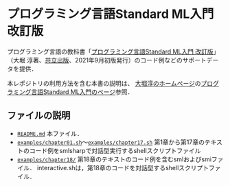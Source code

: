 # プログラミング言語Standard ML入門 改訂版

プログラミング言語の教科書「[プログラミング言語Standard ML入門 改訂版]」
（大堀 淳著、[共立出版]、2021年9月初版発行）のコード例などのサポートデータを提供．

本レポジトリの利用方法を含む本書の説明は、
[大堀淳のホームページ]の[プログラミング言語Standard ML入門のページ]参照．

## ファイルの説明
* [`README.md`] 本ファイル．
* [`examples/chapter01.sh`]〜[`examples/chapter17.sh`] 
   第1章から第17章のテキストのコード例をsmlsharpで対話型実行するshellスクリプトファイル
* [`examples/chapter18/`] 
   第18章のテキストのコード例を含むsmlおよびsmiファイル．
   interactive.shは，第18章のコードを対話型するshellスクリプトファイル．

[プログラミング言語Standard ML入門 改訂版]: https://www.kyoritsu-pub.co.jp/bookdetail/9784320124783
[共立出版]: https://www.kyoritsu-pub.co.jp/
[大堀淳のホームページ]: https://atsushiohori.github.io
[プログラミング言語Standard ML入門のページ]: https://atsushiohori.github.io/ja/texts/compiler
[`README.md`]: README.md
[`examples/chapter01.sh`]: examples/chapter01.sh
[`examples/chapter17.sh`]: examples/chapter17.sh
[`examples/chapter18/`]: examples/chapter18
